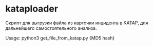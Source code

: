 # kataploader

Скрипт для выгрузки файла из карточки инцидента в KATAP, для дальнейшего самостоятельного анализа.

Usage: python3 get_file_from_katap.py {MD5 hash}
